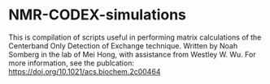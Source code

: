 # NMR-CODEX-simulations
This is compilation of scripts useful in performing matrix calculations of the Centerband Only Detection of Exchange technique.
Written by Noah Somberg in the lab of Mei Hong, with assistance from Westley W. Wu.
For more information, see the publcation: https://doi.org/10.1021/acs.biochem.2c00464
